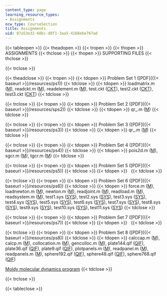 ```yaml
---
content_type: page
learning_resource_types:
- Assignments
ocw_type: CourseSection
title: Assignments
uid: 07a53e32-68bc-d0f1-3aa5-4168ebe767ad
---
```


{{< tableopen >}}
{{< theadopen >}}
{{< tropen >}}
{{< thopen >}}
ASSIGNMENTS
{{< thclose >}}
{{< thopen >}}
SUPPORTING FILES
{{< thclose >}}

{{< trclose >}}

{{< theadclose >}}
{{< tropen >}}
{{< tdopen >}}
Problem Set 1 ([PDF]({{< baseurl >}}/resources/ps1))
{{< tdclose >}}
{{< tdopen >}}
loadmatrix.m ([M](/courses/electrical-engineering-and-computer-science/6-336j-introduction-to-numerical-simulation-sma-5211-fall-2003/assignments/loadmatrix.m)), readckt.m ([M](/courses/electrical-engineering-and-computer-science/6-336j-introduction-to-numerical-simulation-sma-5211-fall-2003/assignments/readckt.m)), readelement.m ([M](/courses/electrical-engineering-and-computer-science/6-336j-introduction-to-numerical-simulation-sma-5211-fall-2003/assignments/readelement.m)), test.ckt ([CKT](/courses/electrical-engineering-and-computer-science/6-336j-introduction-to-numerical-simulation-sma-5211-fall-2003/assignments/test.ckt)), test2.ckt ([CKT](/courses/electrical-engineering-and-computer-science/6-336j-introduction-to-numerical-simulation-sma-5211-fall-2003/assignments/test2.ckt)), test3.ckt ([CKT](/courses/electrical-engineering-and-computer-science/6-336j-introduction-to-numerical-simulation-sma-5211-fall-2003/assignments/test3.ckt))
{{< tdclose >}}

{{< trclose >}}
{{< tropen >}}
{{< tdopen >}}
Problem Set 2 ([PDF]({{< baseurl >}}/resources/sps2))
{{< tdclose >}}
{{< tdopen >}}
qr\_.m ([M](/courses/electrical-engineering-and-computer-science/6-336j-introduction-to-numerical-simulation-sma-5211-fall-2003/assignments/qr_.m))
{{< tdclose >}}

{{< trclose >}}
{{< tropen >}}
{{< tdopen >}}
Problem Set 3 ([PDF]({{< baseurl >}}/resources/ps3))
{{< tdclose >}}
{{< tdopen >}}
qr\_.m ([M](/courses/electrical-engineering-and-computer-science/6-336j-introduction-to-numerical-simulation-sma-5211-fall-2003/assignments/qr_.m))
{{< tdclose >}}

{{< trclose >}}
{{< tropen >}}
{{< tdopen >}}
Problem Set 4 ([PDF]({{< baseurl >}}/resources/ps4))
{{< tdclose >}}
{{< tdopen >}}
pois2d.m ([M](/courses/electrical-engineering-and-computer-science/6-336j-introduction-to-numerical-simulation-sma-5211-fall-2003/assignments/pois2d.m)), sgcr.m ([M](/courses/electrical-engineering-and-computer-science/6-336j-introduction-to-numerical-simulation-sma-5211-fall-2003/assignments/sgcr.m)), tgcr.m ([M](/courses/electrical-engineering-and-computer-science/6-336j-introduction-to-numerical-simulation-sma-5211-fall-2003/assignments/tgcr.m))
{{< tdclose >}}

{{< trclose >}}
{{< tropen >}}
{{< tdopen >}}
Problem Set 5 ([PDF]({{< baseurl >}}/resources/ps5))
{{< tdclose >}}
{{< tdopen >}}
 
{{< tdclose >}}

{{< trclose >}}
{{< tropen >}}
{{< tdopen >}}
Problem Set 6 ([PDF]({{< baseurl >}}/resources/ps6))
{{< tdclose >}}
{{< tdopen >}}
force.m ([M](/courses/electrical-engineering-and-computer-science/6-336j-introduction-to-numerical-simulation-sma-5211-fall-2003/assignments/force.m)), loadnewton.m ([M](/courses/electrical-engineering-and-computer-science/6-336j-introduction-to-numerical-simulation-sma-5211-fall-2003/assignments/loadnewton.m)), newton.m ([M](/courses/electrical-engineering-and-computer-science/6-336j-introduction-to-numerical-simulation-sma-5211-fall-2003/assignments/newton.m)), readjoint.m ([M](/courses/electrical-engineering-and-computer-science/6-336j-introduction-to-numerical-simulation-sma-5211-fall-2003/assignments/readjoint.m)), readload.m ([M](/courses/electrical-engineering-and-computer-science/6-336j-introduction-to-numerical-simulation-sma-5211-fall-2003/assignments/readload.m)), readsystem.m ([M](/courses/electrical-engineering-and-computer-science/6-336j-introduction-to-numerical-simulation-sma-5211-fall-2003/assignments/readsystem.m)), test1.sys ([SYS](/courses/electrical-engineering-and-computer-science/6-336j-introduction-to-numerical-simulation-sma-5211-fall-2003/assignments/test1.sys)), test2.sys ([SYS](/courses/electrical-engineering-and-computer-science/6-336j-introduction-to-numerical-simulation-sma-5211-fall-2003/assignments/test2.sys)), test3.sys ([SYS](/courses/electrical-engineering-and-computer-science/6-336j-introduction-to-numerical-simulation-sma-5211-fall-2003/assignments/test3.sys)), test4.sys ([SYS](/courses/electrical-engineering-and-computer-science/6-336j-introduction-to-numerical-simulation-sma-5211-fall-2003/assignments/test4.sys)), test5.sys ([SYS](/courses/electrical-engineering-and-computer-science/6-336j-introduction-to-numerical-simulation-sma-5211-fall-2003/assignments/test5.sys)), test6.sys ([SYS](/courses/electrical-engineering-and-computer-science/6-336j-introduction-to-numerical-simulation-sma-5211-fall-2003/assignments/test6.sys)), test7.sys ([SYS](/courses/electrical-engineering-and-computer-science/6-336j-introduction-to-numerical-simulation-sma-5211-fall-2003/assignments/test7.sys)), test8.sys ([SYS](/courses/electrical-engineering-and-computer-science/6-336j-introduction-to-numerical-simulation-sma-5211-fall-2003/assignments/test8.sys)), test9.sys ([SYS](/courses/electrical-engineering-and-computer-science/6-336j-introduction-to-numerical-simulation-sma-5211-fall-2003/assignments/test9.sys)), test10.sys ([SYS](/courses/electrical-engineering-and-computer-science/6-336j-introduction-to-numerical-simulation-sma-5211-fall-2003/assignments/test10.sys)), test11.sys ([SYS](/courses/electrical-engineering-and-computer-science/6-336j-introduction-to-numerical-simulation-sma-5211-fall-2003/assignments/test11.sys))
{{< tdclose >}}

{{< trclose >}}
{{< tropen >}}
{{< tdopen >}}
Problem Set 7 ([PDF]({{< baseurl >}}/resources/ps7))
{{< tdclose >}}
{{< tdopen >}}
 
{{< tdclose >}}

{{< trclose >}}
{{< tropen >}}
{{< tdopen >}}
Problem Set 8 ([PDF]({{< baseurl >}}/resources/ps8))
{{< tdclose >}}
{{< tdopen >}}
calccap.m ([M](/courses/electrical-engineering-and-computer-science/6-336j-introduction-to-numerical-simulation-sma-5211-fall-2003/assignments/calccap.m)), calcp.m ([M](/courses/electrical-engineering-and-computer-science/6-336j-introduction-to-numerical-simulation-sma-5211-fall-2003/assignments/calcp.m)), collocation.m ([M](/courses/electrical-engineering-and-computer-science/6-336j-introduction-to-numerical-simulation-sma-5211-fall-2003/assignments/collocation.m)), gencolloc.m ([M](/courses/electrical-engineering-and-computer-science/6-336j-introduction-to-numerical-simulation-sma-5211-fall-2003/assignments/gencolloc.m)), plate144.qif ([QIF](/courses/electrical-engineering-and-computer-science/6-336j-introduction-to-numerical-simulation-sma-5211-fall-2003/assignments/plate144.qif)), plate36.qif ([QIF](/courses/electrical-engineering-and-computer-science/6-336j-introduction-to-numerical-simulation-sma-5211-fall-2003/assignments/plate36.qif)), plate9.qif ([QIF](/courses/electrical-engineering-and-computer-science/6-336j-introduction-to-numerical-simulation-sma-5211-fall-2003/assignments/plate9.qif)), plotpanels.m ([M](/courses/electrical-engineering-and-computer-science/6-336j-introduction-to-numerical-simulation-sma-5211-fall-2003/assignments/plotpanels.m)), readpanel.m ([M](/courses/electrical-engineering-and-computer-science/6-336j-introduction-to-numerical-simulation-sma-5211-fall-2003/assignments/readpanel.m)), readpanels.m ([M](/courses/electrical-engineering-and-computer-science/6-336j-introduction-to-numerical-simulation-sma-5211-fall-2003/assignments/readpanels.m)), sphere192.qif ([QIF](/courses/electrical-engineering-and-computer-science/6-336j-introduction-to-numerical-simulation-sma-5211-fall-2003/assignments/sphere192.qif)), sphere48.qif ([QIF](/courses/electrical-engineering-and-computer-science/6-336j-introduction-to-numerical-simulation-sma-5211-fall-2003/assignments/sphere48.qif)), sphere768.qif ([QIF](/courses/electrical-engineering-and-computer-science/6-336j-introduction-to-numerical-simulation-sma-5211-fall-2003/assignments/sphere768.qif))  
  
[Moldy molecular dynamics program](http://openlibrary.org/books/OL21640265M/user%27s_guide_to_MOLDY_a_molecular_dynamics_program)
{{< tdclose >}}

{{< trclose >}}

{{< tableclose >}}
